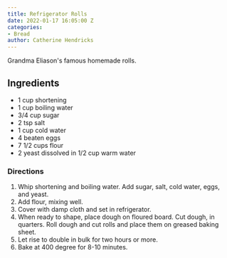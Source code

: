 ```yaml
---
title: Refrigerator Rolls
date: 2022-01-17 16:05:00 Z
categories:
- Bread
author: Catherine Hendricks
---
```


Grandma Eliason's famous homemade rolls. 

## Ingredients
* 1 cup shortening
* 1 cup boiling water
* 3/4 cup sugar
* 2 tsp salt
* 1 cup cold water
* 4 beaten eggs
* 7 1/2 cups flour
* 2 yeast dissolved in 1/2 cup warm water

### Directions
1. Whip shortening and boiling water. Add sugar, salt, cold water, eggs, and yeast.
2. Add flour, mixing well. 
3. Cover with damp cloth and set in refrigerator.
4. When ready to shape, place dough on floured board. Cut dough, in quarters. Roll dough and cut rolls and place them on greased baking sheet.
5. Let rise to double in bulk for two hours or more.
6. Bake at 400 degree for 8-10 minutes. 

